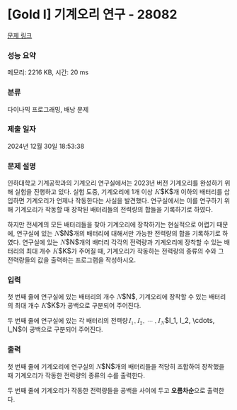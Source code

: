 # [Gold I] 기계오리 연구 - 28082 

[문제 링크](https://www.acmicpc.net/problem/28082) 

### 성능 요약

메모리: 2216 KB, 시간: 20 ms

### 분류

다이나믹 프로그래밍, 배낭 문제

### 제출 일자

2024년 12월 30일 18:53:38

### 문제 설명

<p>인하대학교 기계공학과의 기계오리 연구실에서는 2023년 버전 기계오리를 완성하기 위해 실험을 진행하고 있다. 실험 도중, 기계오리에 1개 이상 <mjx-container class="MathJax" jax="CHTML" style="font-size: 109%; position: relative;"><mjx-math class="MJX-TEX" aria-hidden="true"><mjx-mi class="mjx-i"><mjx-c class="mjx-c1D43E TEX-I"></mjx-c></mjx-mi></mjx-math><mjx-assistive-mml unselectable="on" display="inline"><math xmlns="http://www.w3.org/1998/Math/MathML"><mi>K</mi></math></mjx-assistive-mml><span aria-hidden="true" class="no-mathjax mjx-copytext">$K$</span></mjx-container>개 이하의 배터리를 삽입하면 기계오리가 언제나 작동한다는 사실을 발견했다. 연구실에서는 이를 연구하기 위해 기계오리가 작동할 때 장착된 배터리들의 전력량의 합들을 기록하기로 하였다.</p>

<p>하지만 전세계의 모든 배터리들을 찾아 기계오리에 장착하기는 현실적으로 어렵기 때문에, 연구실에 있는 <mjx-container class="MathJax" jax="CHTML" style="font-size: 109%; position: relative;"><mjx-math class="MJX-TEX" aria-hidden="true"><mjx-mi class="mjx-i"><mjx-c class="mjx-c1D441 TEX-I"></mjx-c></mjx-mi></mjx-math><mjx-assistive-mml unselectable="on" display="inline"><math xmlns="http://www.w3.org/1998/Math/MathML"><mi>N</mi></math></mjx-assistive-mml><span aria-hidden="true" class="no-mathjax mjx-copytext">$N$</span></mjx-container>개의 배터리에 대해서만 가능한 전력량의 합을 기록하기로 하였다. 연구실에 있는 <mjx-container class="MathJax" jax="CHTML" style="font-size: 109%; position: relative;"><mjx-math class="MJX-TEX" aria-hidden="true"><mjx-mi class="mjx-i"><mjx-c class="mjx-c1D441 TEX-I"></mjx-c></mjx-mi></mjx-math><mjx-assistive-mml unselectable="on" display="inline"><math xmlns="http://www.w3.org/1998/Math/MathML"><mi>N</mi></math></mjx-assistive-mml><span aria-hidden="true" class="no-mathjax mjx-copytext">$N$</span></mjx-container>개의 배터리 각각의 전력량과 기계오리에 장착할 수 있는 배터리의 최대 개수 <mjx-container class="MathJax" jax="CHTML" style="font-size: 109%; position: relative;"><mjx-math class="MJX-TEX" aria-hidden="true"><mjx-mi class="mjx-i"><mjx-c class="mjx-c1D43E TEX-I"></mjx-c></mjx-mi></mjx-math><mjx-assistive-mml unselectable="on" display="inline"><math xmlns="http://www.w3.org/1998/Math/MathML"><mi>K</mi></math></mjx-assistive-mml><span aria-hidden="true" class="no-mathjax mjx-copytext">$K$</span></mjx-container>가 주어질 때, 기계오리가 작동하는 전력량의 종류의 수와 그 전력량들의 값을 출력하는 프로그램을 작성하시오.</p>

### 입력 

 <p>첫 번째 줄에 연구실에 있는 배터리의 개수 <mjx-container class="MathJax" jax="CHTML" style="font-size: 109%; position: relative;"><mjx-math class="MJX-TEX" aria-hidden="true"><mjx-mi class="mjx-i"><mjx-c class="mjx-c1D441 TEX-I"></mjx-c></mjx-mi></mjx-math><mjx-assistive-mml unselectable="on" display="inline"><math xmlns="http://www.w3.org/1998/Math/MathML"><mi>N</mi></math></mjx-assistive-mml><span aria-hidden="true" class="no-mathjax mjx-copytext">$N$</span></mjx-container>, 기계오리에 장착할 수 있는 배터리의 최대 개수 <mjx-container class="MathJax" jax="CHTML" style="font-size: 109%; position: relative;"><mjx-math class="MJX-TEX" aria-hidden="true"><mjx-mi class="mjx-i"><mjx-c class="mjx-c1D43E TEX-I"></mjx-c></mjx-mi></mjx-math><mjx-assistive-mml unselectable="on" display="inline"><math xmlns="http://www.w3.org/1998/Math/MathML"><mi>K</mi></math></mjx-assistive-mml><span aria-hidden="true" class="no-mathjax mjx-copytext">$K$</span></mjx-container>가 공백으로 구분되어 주어진다.</p>

<p>두 번째 줄에 연구실에 있는 각 배터리의 전력량 <mjx-container class="MathJax" jax="CHTML" style="font-size: 109%; position: relative;"><mjx-math class="MJX-TEX" aria-hidden="true"><mjx-msub><mjx-mi class="mjx-i"><mjx-c class="mjx-c1D43C TEX-I"></mjx-c></mjx-mi><mjx-script style="vertical-align: -0.15em; margin-left: -0.064em;"><mjx-mn class="mjx-n" size="s"><mjx-c class="mjx-c31"></mjx-c></mjx-mn></mjx-script></mjx-msub><mjx-mo class="mjx-n"><mjx-c class="mjx-c2C"></mjx-c></mjx-mo><mjx-msub space="2"><mjx-mi class="mjx-i"><mjx-c class="mjx-c1D43C TEX-I"></mjx-c></mjx-mi><mjx-script style="vertical-align: -0.15em; margin-left: -0.064em;"><mjx-mn class="mjx-n" size="s"><mjx-c class="mjx-c32"></mjx-c></mjx-mn></mjx-script></mjx-msub><mjx-mo class="mjx-n"><mjx-c class="mjx-c2C"></mjx-c></mjx-mo><mjx-mo class="mjx-n" space="2"><mjx-c class="mjx-c22EF"></mjx-c></mjx-mo><mjx-mo class="mjx-n" space="2"><mjx-c class="mjx-c2C"></mjx-c></mjx-mo><mjx-msub space="2"><mjx-mi class="mjx-i"><mjx-c class="mjx-c1D43C TEX-I"></mjx-c></mjx-mi><mjx-script style="vertical-align: -0.15em; margin-left: -0.064em;"><mjx-mi class="mjx-i" size="s"><mjx-c class="mjx-c1D441 TEX-I"></mjx-c></mjx-mi></mjx-script></mjx-msub></mjx-math><mjx-assistive-mml unselectable="on" display="inline"><math xmlns="http://www.w3.org/1998/Math/MathML"><msub><mi>I</mi><mn>1</mn></msub><mo>,</mo><msub><mi>I</mi><mn>2</mn></msub><mo>,</mo><mo>⋯</mo><mo>,</mo><msub><mi>I</mi><mi>N</mi></msub></math></mjx-assistive-mml><span aria-hidden="true" class="no-mathjax mjx-copytext">$I_1, I_2, \cdots, I_N$</span></mjx-container>이 공백으로 구분되어 주어진다.</p>

### 출력 

 <p>첫 번째 줄에 기계오리에 연구실의 <mjx-container class="MathJax" jax="CHTML" style="font-size: 109%; position: relative;"><mjx-math class="MJX-TEX" aria-hidden="true"><mjx-mi class="mjx-i"><mjx-c class="mjx-c1D441 TEX-I"></mjx-c></mjx-mi></mjx-math><mjx-assistive-mml unselectable="on" display="inline"><math xmlns="http://www.w3.org/1998/Math/MathML"><mi>N</mi></math></mjx-assistive-mml><span aria-hidden="true" class="no-mathjax mjx-copytext">$N$</span></mjx-container>개의 배터리들을 적당히 조합하여 장착했을 때 기계오리가 작동한 전력량의 종류의 수를 출력한다.</p>

<p>두 번째 줄에 기계오리가 작동한 전력량들을 공백을 사이에 두고 <strong>오름차순</strong>으로 출력한다.</p>

